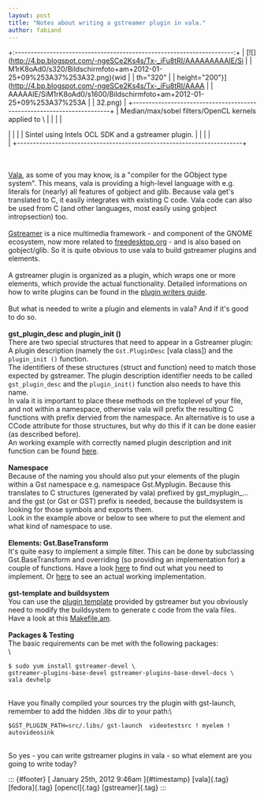 ```yaml
---
layout: post
title: "Notes about writing a gstreamer plugin in vala."
author: fabiand
---
```




+:---------------------------------------------------------------------:+
| [![](http://4.bp.blogspot.com/-ngeSCe2Ks4s/Tx-_iFu8tRI/AAAAAAAAAIE/Si |
| M1rK8oAd0/s320/Bildschirmfoto+am+2012-01-25+09%253A37%253A32.png){wid |
| th="320"                                                              |
| height="200"}](http://4.bp.blogspot.com/-ngeSCe2Ks4s/Tx-_iFu8tRI/AAAA |
| AAAAAIE/SiM1rK8oAd0/s1600/Bildschirmfoto+am+2012-01-25+09%253A37%253A |
| 32.png)                                                               |
+-----------------------------------------------------------------------+
| Median/max/sobel filters/OpenCL kernels applied to \                  |
|                                                                       |
| <div>                                                                 |
|                                                                       |
| Sintel using Intels OCL SDK and a gstreamer plugin.                   |
|                                                                       |
| </div>                                                                |
+-----------------------------------------------------------------------+

\
\
[Vala](https://live.gnome.org/Vala), as some of you may know, is a
"compiler for the GObject type system". This means, vala is providing a
high-level language with e.g. literals for (nearly) all features of
gobject and glib. Because vala get's translated to C, it easily
integrates with existing C code. Vala code can also be used from C (and
other languages, most easily using gobject intropsection) too.\
\
[Gstreamer](http://gstreamer.freedesktop.org/) is a nice multimedia
framework - and component of the GNOME ecosystem, now more related to
[freedesktop.org](http://freedesktop.org/) - and is also based on
gobject/glib. So it is quite obvious to use vala to build gstreamer
plugins and elements.\
\
A gstreamer plugin is organized as a plugin, which wraps one or more
elements, which provide the actual functionality. Detailed informations
on how to write plugins can be found in the [plugin writers
guide](http://gstreamer.freedesktop.org/documentation/).\
\
But what is needed to write a plugin and elements in vala? And if it's
good to do so.\
\
**gst\_plugin\_desc and plugin\_init ()**\
There are two special structures that need to appear in a Gstreamer
plugin: A plugin description (namely the `Gst.PluginDesc` \[vala
class\]) and the `plugin_init ()` function.\
The identifiers of these structures (struct and function) need to match
those expected by gstreamer. The plugin description identifier needs to
be called `gst_plugin_desc` and the `plugin_init()` function also needs
to have this name.\
In vala it is important to place these methods on the toplevel of your
file, and not within a namespace, otherwise vala will prefix the
resulting C functions with prefix dervied from the namespace. An
alternative is to use a CCode attribute for those structures, but why do
this if it can be done easier (as described before).\
An working example with correctly named plugin description and init
function can be found
[here](https://gitorious.org/valastuff/gst-plugins-cl/blobs/master/src/gstopencl.vala).\
\
**Namespace**\
Because of the naming you should also put your elements of the plugin
within a Gst namespace e.g. namespace Gst.Myplugin. Because this
translates to C structures (generated by vala) prefixed by
gst\_myplugin\_... and the gst (or Gst or GST) prefix is needed, because
the buildsystem is looking for those symbols and exports them.\
Look in the example above or below to see where to put the element and
what kind of namespace to use.\
\
**Elements: Gst.BaseTransform**\
It's quite easy to implement a simple filter. This can be done by
subclassing Gst.BaseTransform and overriding (so providing an
implementation for) a couple of functions. Have a look
[here](http://gstreamer.freedesktop.org/data/doc/gstreamer/stable/gstreamer-libs/html/GstBaseTransform.html)
to find out what you need to implement. Or
[here](https://gitorious.org/valastuff/gst-plugins-cl/blobs/master/src/clkernel.vala)
to see an actual working implementation.\
\
**gst-template and buildsystem**\
You can use the [plugin
template](http://cgit.freedesktop.org/gstreamer/gst-template/) provided
by gstreamer but you obviously need to modify the buildsystem to
generate c code from the vala files.\
Have a look at this
[Makefile.am](https://gitorious.org/valastuff/gst-plugins-cl/blobs/master/src/Makefile.am).\
\
**Packages & Testing**\
The basic requirements can be met with the following packages:\
\

    $ sudo yum install gstreamer-devel \
    gstreamer-plugins-base-devel gstreamer-plugins-base-devel-docs \
    vala devhelp

\
Have you finally compiled your sources try the plugin with gst-launch,
remember to add the hidden .libs dir to your path:\

    $GST_PLUGIN_PATH=src/.libs/ gst-launch  videotestsrc ! myelem ! autovideosink

\
So yes - you can write gstreamer plugins in vala - so what element are
you going to write today?

::: {#footer}
[ January 25th, 2012 9:46am ]{#timestamp} [vala]{.tag} [fedora]{.tag}
[opencl]{.tag} [gstreamer]{.tag}
:::
